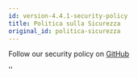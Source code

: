 ```yaml
---
id: version-4.4.1-security-policy
title: Politica sulla Sicurezza
original_id: politica-sicurezza
---
```


Follow our security policy on [GitHub](https://github.com/verdaccio/verdaccio/security/policy)

<div id="codefund">''</div>

